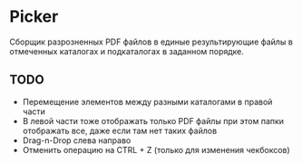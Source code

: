 # Picker

Сборщик разрозненных PDF файлов в единые результирующие файлы в отмеченных каталогах и подкаталогах в заданном порядке.

## TODO

* Перемещение элементов между разными каталогами в правой части
* В левой части тоже отображать только PDF файлы при этом папки отображать все, даже если там нет таких файлов
* Drag-n-Drop слева направо
* Отменить операцию на CTRL + Z (только для изменения чекбоксов)
